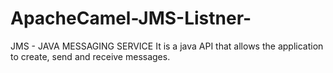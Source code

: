 # ApacheCamel-JMS-Listner-
JMS - JAVA MESSAGING SERVICE It is a java API that allows the application to create, send and receive messages.
